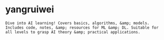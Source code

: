 # yangruiwei
    Dive into AI learning! Covers basics, algorithms, &amp; models. Includes code, notes, &amp; resources for ML &amp; DL. Suitable for all levels to grasp AI theory &amp; practical applications. 
